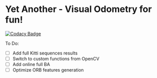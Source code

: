 # Yet Another - Visual Odometry for fun!

[![Codacy Badge](https://api.codacy.com/project/badge/Grade/41da0fcd0d204ae78ca1f031abe30834)](https://app.codacy.com/gh/kartikmadhira1/YA_VO?utm_source=github.com&utm_medium=referral&utm_content=kartikmadhira1/YA_VO&utm_campaign=Badge_Grade)

To Do:

- [ ] Add full Kitti sequences results
- [ ] Switch to custom functions from OpenCV
- [ ] Add online full BA
- [ ] Optimize ORB features generation
